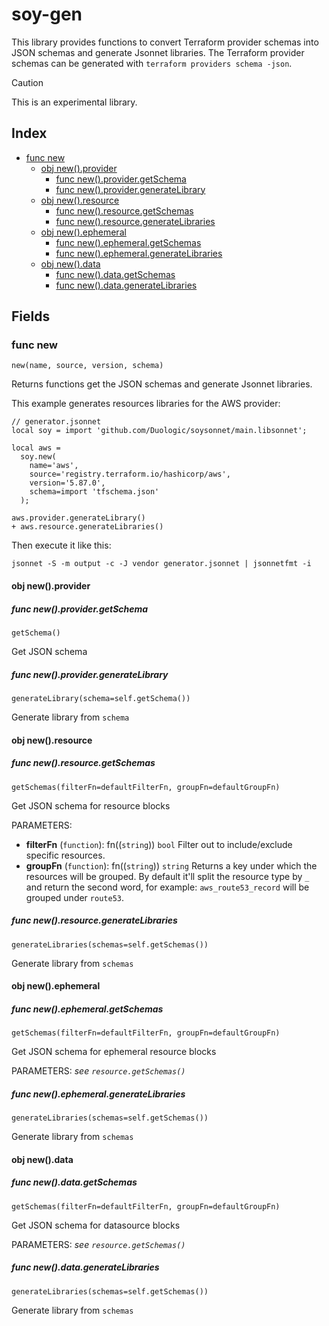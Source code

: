 # soy-gen

This library provides functions to convert Terraform provider schemas into JSON schemas and generate Jsonnet libraries.
The Terraform provider schemas can be generated with `terraform providers schema -json`.

> [!CAUTION]
> This is an experimental library.

## Index

* [func new](func-new)
  * [obj new().provider](obj-newprovider)
    * [func new().provider.getSchema](func-newprovidergetschema)
    * [func new().provider.generateLibrary](func-newprovidergeneratelibrary)
  * [obj new().resource](obj-newresource)
    * [func new().resource.getSchemas](func-newresourcegetschemas)
    * [func new().resource.generateLibraries](func-newresourcegeneratelibraries)
  * [obj new().ephemeral](obj-newephemeral)
    * [func new().ephemeral.getSchemas](func-newephemeralgetschemas)
    * [func new().ephemeral.generateLibraries](func-newephemeralgeneratelibraries)
  * [obj new().data](obj-newdata)
    * [func new().data.getSchemas](func-newdatagetschemas)
    * [func new().data.generateLibraries](func-newdatageneratelibraries)

## Fields

### func new

```jsonnet
new(name, source, version, schema)
```

Returns functions get the JSON schemas and generate Jsonnet libraries.

This example generates resources libraries for the AWS provider:

```jsonnet
// generator.jsonnet
local soy = import 'github.com/Duologic/soysonnet/main.libsonnet';

local aws =
  soy.new(
    name='aws',
    source='registry.terraform.io/hashicorp/aws',
    version='5.87.0',
    schema=import 'tfschema.json'
  );

aws.provider.generateLibrary()
+ aws.resource.generateLibraries()
```
Then execute it like this:

```console
jsonnet -S -m output -c -J vendor generator.jsonnet | jsonnetfmt -i
```

#### obj new().provider

##### func new().provider.getSchema

```jsonnet
getSchema()
```

Get JSON schema

##### func new().provider.generateLibrary

```jsonnet
generateLibrary(schema=self.getSchema())
```

Generate library from `schema`

#### obj new().resource

##### func new().resource.getSchemas

```jsonnet
getSchemas(filterFn=defaultFilterFn, groupFn=defaultGroupFn)
```

Get JSON schema for resource blocks

PARAMETERS:
  - **filterFn** (`function`): fn(<resourceType>(`string`)) `bool`
    Filter out to include/exclude specific resources.
  - **groupFn** (`function`): fn(<resourceType>(`string`)) `string`
    Returns a key under which the resources will be grouped. By default it'll split the resource type by `_` and return the second word, for example: `aws_route53_record` will be grouped under `route53`.

##### func new().resource.generateLibraries

```jsonnet
generateLibraries(schemas=self.getSchemas())
```

Generate library from `schemas`

#### obj new().ephemeral

##### func new().ephemeral.getSchemas

```jsonnet
getSchemas(filterFn=defaultFilterFn, groupFn=defaultGroupFn)
```

Get JSON schema for ephemeral resource blocks

PARAMETERS: *see `resource.getSchemas()`*

##### func new().ephemeral.generateLibraries

```jsonnet
generateLibraries(schemas=self.getSchemas())
```

Generate library from `schemas`

#### obj new().data

##### func new().data.getSchemas

```jsonnet
getSchemas(filterFn=defaultFilterFn, groupFn=defaultGroupFn)
```

Get JSON schema for datasource blocks

PARAMETERS: *see `resource.getSchemas()`*

##### func new().data.generateLibraries

```jsonnet
generateLibraries(schemas=self.getSchemas())
```

Generate library from `schemas`

